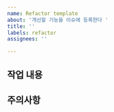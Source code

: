```yaml
---
name: Refactor template
about: '개선할 기능을 이슈에 등록한다 '
title: ''
labels: refactor
assignees: ''

---
```


## 작업 내용

## 주의사항
